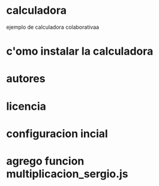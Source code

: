 # calculadora
ejemplo de calculadora colaborativaa

# c'omo instalar la calculadora
# autores
# licencia
# configuracion incial
# agrego funcion multiplicacion_sergio.js
